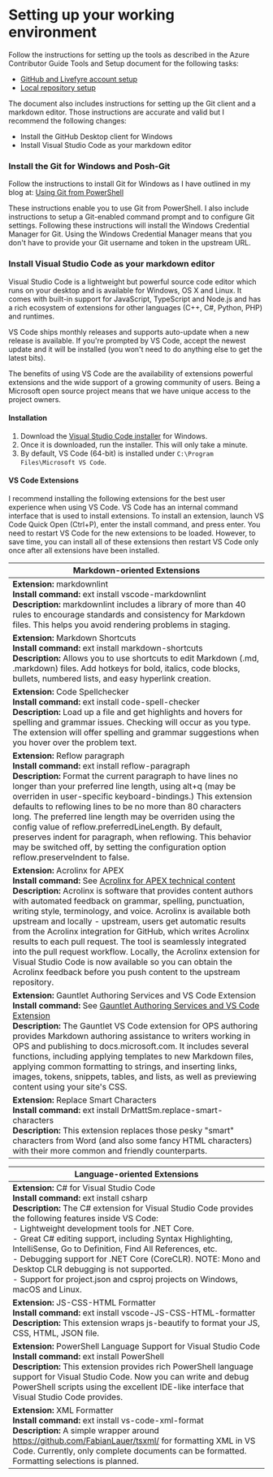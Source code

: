 # Setting up your working environment

Follow the instructions for setting up the tools as described in the Azure Contributor Guide Tools
and Setup document for the following tasks:

- [GitHub and Livefyre account setup][contrib-tools]
- [Local repository setup][contrib-repo]

The document also includes instructions for setting up the Git client and a markdown editor. Those
instructions are accurate and valid but I recommend the following changes:

- Install the GitHub Desktop client for Windows
- Install Visual Studio Code as your markdown editor

### Install the Git for Windows and Posh-Git

Follow the instructions to install Git for Windows as I have outlined in my blog at:
[Using Git from PowerShell][seanonit-git]

These instructions enable you to use Git from PowerShell. I also include instructions to setup a
Git-enabled command prompt and to configure Git settings. Following these instructions will install
the Windows Credential Manager for Git. Using the Windows Credential Manager means that you don't
have to provide your Git username and token in the upstream URL.

### Install Visual Studio Code as your markdown editor

Visual Studio Code is a lightweight but powerful source code editor which runs on your desktop and
is available for Windows, OS X and Linux. It comes with built-in support for JavaScript, TypeScript
and Node.js and has a rich ecosystem of extensions for other languages (C++, C#, Python, PHP) and
runtimes.

VS Code ships monthly releases and supports auto-update when a new release is available. If you're
prompted by VS Code, accept the newest update and it will be installed (you won't need to do
anything else to get the latest bits).

The benefits of using VS Code are the availability of extensions powerful extensions and the wide
support of a growing community of users. Being a Microsoft open source project means that we have
unique access to the project owners.

#### Installation

1. Download the [Visual Studio Code installer][vscode] for Windows.
2. Once it is downloaded, run the installer. This will only take a minute.
3. By default, VS Code (64-bit) is installed under `C:\Program Files\Microsoft VS Code`.

#### VS Code Extensions

I recommend installing the following extensions for the best user experience when using VS Code. VS
Code has an internal command interface that is used to install extensions. To install an extension,
launch VS Code Quick Open (Ctrl+P), enter the install command, and press enter. You need to restart
VS Code for the new extensions to be loaded. However, to save time, you can install all of these
extensions then restart VS Code only once after all extensions have been installed.

|**Markdown-oriented Extensions**|
|--------------------------------|
|**Extension:** markdownlint<BR>**Install command:** ext install vscode-markdownlint<BR>**Description:** markdownlint includes a library of more than 40 rules to encourage standards and consistency for Markdown files. This helps you avoid rendering problems in staging.|
|**Extension:** Markdown Shortcuts<BR>**Install command:** ext install markdown-shortcuts<BR>**Description:** Allows you to use shortcuts to edit Markdown (.md, .markdown) files. Add hotkeys for bold, italics, code blocks, bullets, numbered lists, and easy hyperlink creation.|
|**Extension:** Code Spellchecker<BR>**Install command:** ext install code-spell-checker<BR>**Description:** Load up a file and get highlights and hovers for spelling and grammar issues. Checking will occur as you type. The extension will offer spelling and grammar suggestions when you hover over the problem text.|
|**Extension:** Reflow paragraph<BR>**Install command:** ext install reflow-paragraph<BR>**Description:** Format the current paragraph to have lines no longer than your preferred line length, using alt+q (may be overriden in user-specific keyboard-bindings.) This extension defaults to reflowing lines to be no more than 80 characters long. The preferred line length may be overriden using the config value of reflow.preferredLineLength. By default, preserves indent for paragraph, when reflowing. This behavior may be switched off, by setting the configuration option reflow.preserveIndent to false.|
|**Extension:** Acrolinx for APEX<BR>**Install command:** See [Acrolinx for APEX technical content][acrolinx]<BR>**Description:** Acrolinx is software that provides content authors with automated feedback on grammar, spelling, punctuation, writing style, terminology, and voice. Acrolinx is available both upstream and locally - upstream, users get automatic results from the Acrolinx integration for GitHub, which writes Acrolinx results to each pull request. The tool is seamlessly integrated into the pull request workflow. Locally, the Acrolinx extension for Visual Studio Code is now available so you can obtain the Acrolinx feedback before you push content to the upstream repository.|
|**Extension:** Gauntlet Authoring Services and VS Code Extension<BR>**Install command:** See [Gauntlet Authoring Services and VS Code Extension][gauntlet]<BR>**Description:** The Gauntlet VS Code extension for OPS authoring provides Markdown authoring assistance to writers working in OPS and publishing to docs.microsoft.com. It includes several functions, including applying templates to new Markdown files, applying common formatting to strings, and inserting links, images, tokens, snippets, tables, and lists, as well as previewing content using your site's CSS.|
|**Extension:** Replace Smart Characters<BR>**Install command:** ext install DrMattSm.replace-smart-characters<BR>**Description:** This extension replaces those pesky "smart" characters from Word (and also some fancy HTML characters) with their more common and friendly counterparts.|

|**Language-oriented Extensions**|
|--------------------------------|
|**Extension:** C# for Visual Studio Code<BR>**Install command:** ext install csharp<BR>**Description:** The C# extension for Visual Studio Code provides the following features inside VS Code:<BR>- Lightweight development tools for .NET Core.<BR>- Great C# editing support, including Syntax Highlighting, IntelliSense, Go to Definition, Find All References, etc.<BR>- Debugging support for .NET Core (CoreCLR). NOTE: Mono and Desktop CLR debugging is not supported.<BR>- Support for project.json and csproj projects on Windows, macOS and Linux.|
|**Extension:** JS-CSS-HTML Formatter<BR>**Install command:** ext install vscode-JS-CSS-HTML-formatter<BR>**Description:** This extension wraps js-beautify to format your JS, CSS, HTML, JSON file.|
|**Extension:** PowerShell Language Support for Visual Studio Code<BR>**Install command:** ext install PowerShell<BR>**Description:** This extension provides rich PowerShell language support for Visual Studio Code. Now you can write and debug PowerShell scripts using the excellent IDE-like interface that Visual Studio Code provides.|
|**Extension:** XML Formatter<BR>**Install command:** ext install vs-code-xml-format<BR>**Description:** A simple wrapper around https://github.com/FabianLauer/tsxml/ for formatting XML in VS Code. Currently, only complete documents can be formatted. Formatting selections is planned.|

<!-- Hyperlinks -->
[progit4]: https://git-scm.com/book/en/v2/Git-on-the-Server-The-Protocols
[contrib-tools]: https://review.docs.microsoft.com/en-us/help/contribute/contribute-get-started-setup-github?branch=master
[contrib-repo]: https://review.docs.microsoft.com/en-us/help/contribute/contribute-get-started-setup-local?branch=master
[seanonit-git]: https://seanonit.wordpress.com/2016/12/05/using-git-from-powershell
[vscode]: https://go.microsoft.com/fwlink/?LinkID=534107
[acrolinx]: https://review.docs.microsoft.com/en-us/help/contribute/contribute-acrolinx-vscode?branch=master
[gauntlet]: https://review.docs.microsoft.com/en-us/help/contribute/contribute-vscode-extension?&branch=master
